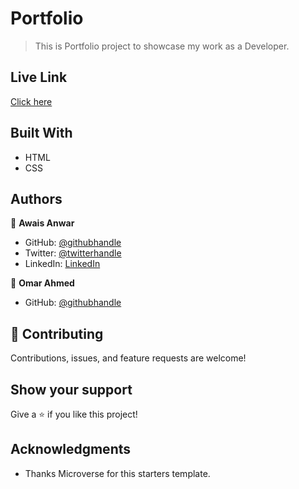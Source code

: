# Portfolio

> This is Portfolio project to showcase my work as a Developer.

## Live Link
[Click here](https://awaisanwar544.github.io/portfolio/app/index.html)

## Built With

- HTML
- CSS

## Authors

👤 **Awais Anwar**

- GitHub: [@githubhandle](https://github.com/awaisanwar544)
- Twitter: [@twitterhandle](https://twitter.com/AwaisAnwar47)
- LinkedIn: [LinkedIn](https://www.linkedin.com/in/awaisanwar544/)


👤 **Omar Ahmed**

- GitHub: [@githubhandle](https://github.com/omar25ahmed)


## 🤝 Contributing

Contributions, issues, and feature requests are welcome!
## Show your support

Give a ⭐️ if you like this project!

## Acknowledgments

- Thanks Microverse for this starters template.
